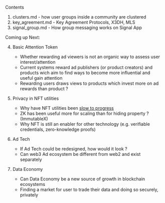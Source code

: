 Contents

1. clusters.md - how user groups inside a community are clustered
2. key_agreement.md - Key Agreement Protocols, X3DH, MLS
3. signal_group.md - How group messaging works on Signal App

Coming up Next:

4. Basic Attention Token 
    - Whether rewarding ad viewers is not an organic way to assess user interest/attention
    - Current systems reward ad publishers (or product creators) and products wich aim to find ways to become more influential and useful gain attention
    - Rewarding users draws views to products which invest more on ad rewards than product ?

5. Privacy in NFT utilities
    - Why have NFT utilities been [slow to progress](https://messari.io/report/evolution-of-web3-communities)
    - ZK has been useful more for scaling than for hiding property ? (ImmutableX)
    - Why NFT is still an enabler for other technology (e.g. verifiable credentials, zero-knowledge proofs)

6. Ad Tech
    - If Ad Tech could be redesigned, how would it look ?
    - Can web3 Ad ecosystem be different from web2 and exist separately
    
7. Data Economy
    - Can Data Economy be a new source of growth in blockchain ecosystems
    - Finding a market for user to trade their data and doing so securely, privately